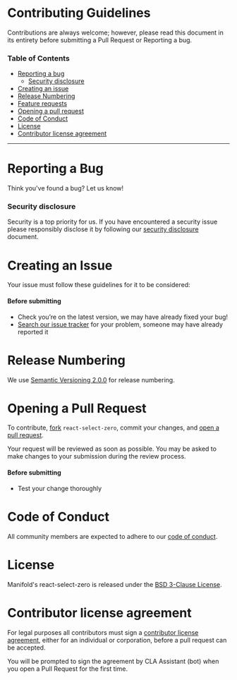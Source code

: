 # Contributing Guidelines

Contributions are always welcome; however, please read this document in its
entirety before submitting a Pull Request or Reporting a bug.

### Table of Contents

- [Reporting a bug](#reporting-a-bug)
  - [Security disclosure](#security-disclosure)
- [Creating an issue](#creating-an-issue)
- [Release Numbering](#release-numbering)
- [Feature requests](#feature-requests)
- [Opening a pull request](#opening-a-pull-request)
- [Code of Conduct](#code-of-conduct)
- [License](#license)
- [Contributor license agreement](#contributor-license-agreement)

---------------

# Reporting a Bug

Think you've found a bug? Let us know!

### Security disclosure

Security is a top priority for us. If you have encountered a security issue
please responsibly disclose it by following our [security
disclosure](../docs/security.md) document.

# Creating an Issue

Your issue must follow these guidelines for it to be considered:

#### Before submitting

- Check you’re on the latest version, we may have already fixed your bug!
- [Search our issue
  tracker](https://github.com/manifoldco/react-select-zero/issues/search&type=issues)
  for your problem, someone may have already reported it

# Release Numbering

We use [Semantic Versioning 2.0.0](http://semver.org/spec/v2.0.0.html) for release numbering.

# Opening a Pull Request

To contribute, [fork](https://help.github.com/articles/fork-a-repo/)
`react-select-zero`, commit your changes, and [open a pull
request](https://help.github.com/articles/using-pull-requests/).

Your request will be reviewed as soon as possible. You may be asked to make
changes to your submission during the review process.

#### Before submitting

- Test your change thoroughly


# Code of Conduct

All community members are expected to adhere to our [code of
conduct](../CODE_OF_CONDUCT.md).


# License

Manifold's react-select-zero is released under the [BSD 3-Clause
License](../LICENSE.md).


# Contributor license agreement

For legal purposes all contributors must sign a [contributor license
agreement](https://cla-assistant.io/manifoldco/react-select-zero), either for an
individual or corporation, before a pull request can be accepted.

You will be prompted to sign the agreement by CLA Assistant (bot) when you open
a Pull Request for the first time.
